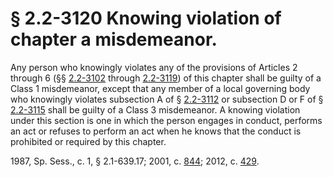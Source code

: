# § 2.2-3120 Knowing violation of chapter a misdemeanor.

<p>Any person who knowingly violates any of the provisions of Articles 2 through 6 (§§ <a href='http://law.lis.virginia.gov/vacode/2.2-3102/'>2.2-3102</a> through <a href='http://law.lis.virginia.gov/vacode/2.2-3119/'>2.2-3119</a>) of this chapter shall be guilty of a Class 1 misdemeanor, except that any member of a local governing body who knowingly violates subsection A of § <a href='http://law.lis.virginia.gov/vacode/2.2-3112/'>2.2-3112</a> or subsection D or F of § <a href='http://law.lis.virginia.gov/vacode/2.2-3115/'>2.2-3115</a> shall be guilty of a Class 3 misdemeanor. A knowing violation under this section is one in which the person engages in conduct, performs an act or refuses to perform an act when he knows that the conduct is prohibited or required by this chapter.</p><p>1987, Sp. Sess., c. 1, § 2.1-639.17; 2001, c. <a href='http://lis.virginia.gov/cgi-bin/legp604.exe?011+ful+CHAP0844'>844</a>; 2012, c. <a href='http://lis.virginia.gov/cgi-bin/legp604.exe?121+ful+CHAP0429'>429</a>.</p>